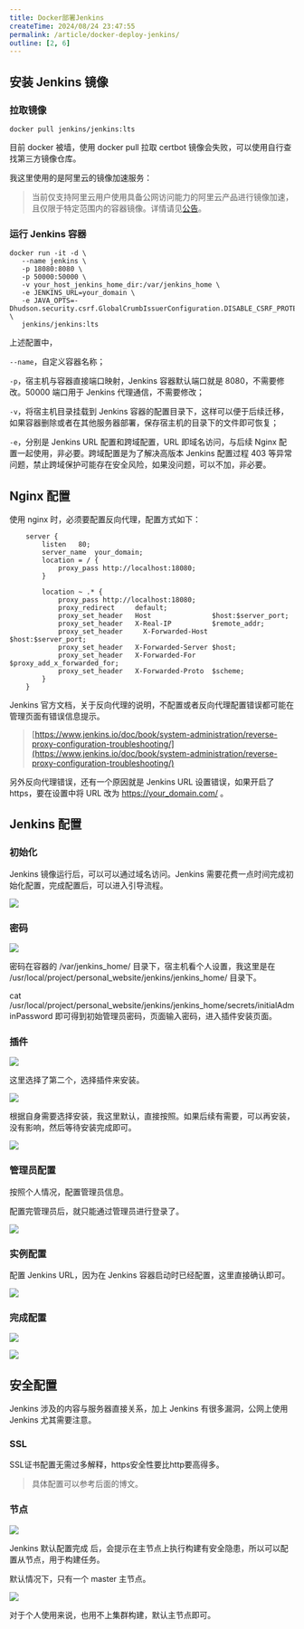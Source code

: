 ```yaml
---
title: Docker部署Jenkins
createTime: 2024/08/24 23:47:55
permalink: /article/docker-deploy-jenkins/
outline: [2, 6]
---
```

##  安装 Jenkins 镜像
### 拉取镜像
```shell
docker pull jenkins/jenkins:lts
```

目前 docker 被墙，使用 docker pull 拉取 certbot 镜像会失败，可以使用自行查找第三方镜像仓库。

我这里使用的是阿里云的镜像加速服务：

> 当前仅支持阿里云用户使用具备公网访问能力的阿里云产品进行镜像加速，且仅限于特定范围内的容器镜像。详情请见[公告](https://help.aliyun.com/zh/acr/product-overview/product-change-acr-mirror-accelerator-function-adjustment-announcement)。
>

### 运行 Jenkins 容器
```shell
docker run -it -d \
   --name jenkins \
   -p 18080:8080 \
   -p 50000:50000 \
   -v your_host_jenkins_home_dir:/var/jenkins_home \
   -e JENKINS_URL=your_domain \
   -e JAVA_OPTS=-Dhudson.security.csrf.GlobalCrumbIssuerConfiguration.DISABLE_CSRF_PROTECTION=true \
   jenkins/jenkins:lts
```

上述配置中，

`--name`，自定义容器名称；

`-p`，宿主机与容器直接端口映射，Jenkins 容器默认端口就是 8080，不需要修改。50000 端口用于 Jenkins 代理通信，不需要修改；

`-v`，将宿主机目录挂载到 Jenkins 容器的配置目录下，这样可以便于后续迁移，如果容器删除或者在其他服务器部署，保存宿主机的目录下的文件即可恢复；

`-e`，分别是 Jenkins URL 配置和跨域配置，URL 即域名访问，与后续 Nginx 配置一起使用，非必要。跨域配置是为了解决高版本 Jenkins 配置过程 403 等异常问题，禁止跨域保护可能存在安全风险，如果没问题，可以不加，非必要。

## Nginx 配置
使用 nginx 时，必须要配置反向代理，配置方式如下：

```shell
    server {
        listen   80;
        server_name  your_domain;
        location = / {
            proxy_pass http://localhost:18080;
        }
        
        location ~ .* {
            proxy_pass http://localhost:18080;
            proxy_redirect     default;
            proxy_set_header   Host               $host:$server_port;
            proxy_set_header   X-Real-IP          $remote_addr;
            proxy_set_header 	 X-Forwarded-Host   $host:$server_port;
            proxy_set_header   X-Forwarded-Server $host;
            proxy_set_header   X-Forwarded-For    $proxy_add_x_forwarded_for;
            proxy_set_header   X-Forwarded-Proto  $scheme;
        }
    }
```

Jenkins 官方文档，关于反向代理的说明，不配置或者反向代理配置错误都可能在管理页面有错误信息提示。

> [https://www.jenkins.io/doc/book/system-administration/reverse-proxy-configuration-troubleshooting/](https://www.jenkins.io/doc/book/system-administration/reverse-proxy-configuration-troubleshooting/)
>

另外反向代理错误，还有一个原因就是 Jenkins URL 设置错误，如果开启了 https，要在设置中将 URL 改为 https://your_domain.com/ 。

## Jenkins 配置
### 初始化
Jenkins 镜像运行后，可以可以通过域名访问。Jenkins 需要花费一点时间完成初始化配置，完成配置后，可以进入引导流程。

![](../.vuepress/public/images/6bbf845154b69ec1ff0f596d69086023.png)

### 密码
![](../.vuepress/public/images/7ace3b4d6b1a414b0374d2691f952bec.png)

密码在容器的 /var/jenkins_home/ 目录下，宿主机看个人设置，我这里是在 /usr/local/project/personal_website/jenkins/jenkins_home/ 目录下。

cat /usr/local/project/personal_website/jenkins/jenkins_home/secrets/initialAdminPassword 即可得到初始管理员密码，页面输入密码，进入插件安装页面。

### 插件
![](../.vuepress/public/images/a561f64befbb5e67255e67724f269bf0.png)

这里选择了第二个，选择插件来安装。

![](../.vuepress/public/images/e85b5a8ac7bf96ed6e8eb6634dd0a740.png)

根据自身需要选择安装，我这里默认，直接按照。如果后续有需要，可以再安装，没有影响，然后等待安装完成即可。

![](../.vuepress/public/images/63738282c644898dce1d973d34949263.png)

### 管理员配置
按照个人情况，配置管理员信息。

配置完管理员后，就只能通过管理员进行登录了。

![](../.vuepress/public/images/0264fab4de18974c56b2c70246315412.png)

### 实例配置
配置 Jenkins URL，因为在 Jenkins 容器启动时已经配置，这里直接确认即可。

![](../.vuepress/public/images/f8f28df155cd8884fab066bfd288436c.png)

### 完成配置
![](../.vuepress/public/images/de3720e2e2b3fe45c2c3152b1f60e9a9.png)



![](../.vuepress/public/images/47845e8abfc699f18068cf627ed5d660.png)

## 安全配置
Jenkins 涉及的内容与服务器直接关系，加上 Jenkins 有很多漏洞，公网上使用 Jenkins 尤其需要注意。

### SSL
SSL证书配置无需过多解释，https安全性要比http要高得多。

> 具体配置可以参考后面的博文。
>

### 节点
![](../.vuepress/public/images/26812286bb1cb6032a2256e6b6fb1e7c.png)

Jenkins 默认配置完成 后，会提示在主节点上执行构建有安全隐患，所以可以配置从节点，用于构建任务。

默认情况下，只有一个 master 主节点。

![](../.vuepress/public/images/bbb1c4edea11c9e9dd009aed993e0955.png)

对于个人使用来说，也用不上集群构建，默认主节点即可。

